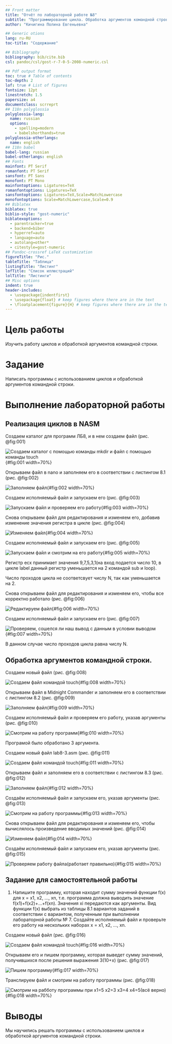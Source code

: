 ```yaml
---
## Front matter
title: "Отчёт по лабораторной работе №8"
subtitle: "Программирование цикла. Обработка аргументов командной строки."
author: "Кичигина Полина Евгеньевна"

## Generic otions
lang: ru-RU
toc-title: "Содержание"

## Bibliography
bibliography: bib/cite.bib
csl: pandoc/csl/gost-r-7-0-5-2008-numeric.csl

## Pdf output format
toc: true # Table of contents
toc-depth: 2
lof: true # List of figures
fontsize: 12pt
linestretch: 1.5
papersize: a4
documentclass: scrreprt
## I18n polyglossia
polyglossia-lang:
  name: russian
  options:
	- spelling=modern
	- babelshorthands=true
polyglossia-otherlangs:
  name: english
## I18n babel
babel-lang: russian
babel-otherlangs: english
## Fonts
mainfont: PT Serif
romanfont: PT Serif
sansfont: PT Sans
monofont: PT Mono
mainfontoptions: Ligatures=TeX
romanfontoptions: Ligatures=TeX
sansfontoptions: Ligatures=TeX,Scale=MatchLowercase
monofontoptions: Scale=MatchLowercase,Scale=0.9
## Biblatex
biblatex: true
biblio-style: "gost-numeric"
biblatexoptions:
  - parentracker=true
  - backend=biber
  - hyperref=auto
  - language=auto
  - autolang=other*
  - citestyle=gost-numeric
## Pandoc-crossref LaTeX customization
figureTitle: "Рис."
tableTitle: "Таблица"
listingTitle: "Листинг"
lofTitle: "Список иллюстраций"
lolTitle: "Листинги"
## Misc options
indent: true
header-includes:
  - \usepackage{indentfirst}
  - \usepackage{float} # keep figures where there are in the text
  - \floatplacement{figure}{H} # keep figures where there are in the text
---
```


# Цель работы

Изучить работу циклов и обработкой аргументов командной строки.

# Задание

Написать программы с использованием циклов и обработкой аргументов командной строки.

# Выполнение лабораторной работы

## Реализация циклов в NASM

Создаем каталог для программ ЛБ8, и в нем создаем файл (рис. @fig:001)

![Создаем каталог с помощью команды mkdir и файл с помощью команды touch](image/1.png){#fig:001 width=70%}

Открываем файл в nano и заполняем его в соответствии с листингом 8.1 (рис. @fig:002)

![Заполняем файл](image/2.png){#fig:002 width=70%}

Создаем исполняемый файл и запускаем его (рис. @fig:003)

![Запускаем файл и проверяем его работу](image/3.png){#fig:003 width=70%}

Снова открываем файл для редактирования и изменяем его, добавив изменение значения регистра в цикле (рис. @fig:004)

![Изменяем файл](image/4.png){#fig:004 width=70%}

Создаем исполняемый файл и запускаем его (рис. @fig:005)

![Запускаем файл и смотрим на его работу](image/5.png){#fig:005 width=70%}

Регистр ecx принимает значения 9,7,5,3,1(на вход подается число 10, в цикле label данный регистр уменьшается на 2 командой sub и loop).

Число проходов цикла не соответсвует числу N, так как уменьшается на 2.

Снова открываем файл для редактирования и изменяем его, чтобы все корректно работало (рис. @fig:006)

![Редактируем файл](image/6.png){#fig:006 width=70%}

Создаем исполняемый файл и запускаем его (рис. @fig:007)

![Проверяем, сошелся ли наш вывод с данным в условии выводом](image/7.png){#fig:007 width=70%}

В данном случае число проходов цикла равна числу N.

## Обработка аргументов командной строки.

Создаем новый файл (рис. @fig:008)

![Создаем файл командой touch](image/8.png){#fig:008 width=70%}

Открываем файл в Midnight Commander и заполняем его в соответствии с листингом 8.2 (рис. @fig:009)

![Заполняем файл](image/9.png){#fig:009 width=70%}

Создаем исполняемый файл и проверяем его работу, указав аргументы (рис. @fig:010)

![Смотрим на работу программ](image/10.png){#fig:010 width=70%}

Програмой было обработано 3 аргумента.

Создаем новый файл lab8-3.asm (рис. @fig:011)

![Создаем файл командой touch](image/11.png){#fig:011 width=70%}

Открываем файл и заполняем его в соответствии с листингом 8.3 (рис. @fig:012)

![Заполняем файл](image/12.png){#fig:012 width=70%}

Создаём исполняемый файл и запускаем его, указав аргументы (рис. @fig:013)

![Смотрим на работу программы](image/13.png){#fig:013 width=70%}

Снова открываем файл для редактирования и изменяем его, чтобы вычислялось произведение вводимых значений (рис. @fig:014)

![Изменяем файл](image/14.png){#fig:014 width=70%}

Создаём исполняемый файл и запускаем его, указав аргументы (рис. @fig:015)

![Проверяем работу файла(работает правильно)](image/15.png){#fig:015 width=70%}

## Задание для самостоятельной работы

1. Напишите программу, которая находит сумму значений функции f(x) для x = x1, x2, ..., xn, т.е. программа должна выводить значение f(x1)+f(x2)+...+f(xn). Значения xi передаются как аргументы. Вид функции f(x) выбрать из таблицы 8.1 вариантов заданий в соответствии с вариантом, полученным при выполнении лабораторной работы № 7. Создайте исполняемый файл и проверьте его работу на нескольких наборах x = x1, x2, ..., xn.

Создаем новый файл (рис. @fig:016)

![Создаем файл командой touch](image/16.png){#fig:016 width=70%}

Открываем его и пишем программу, которая выведет сумму значений, получившихся после решения выражения 3(10+x) (рис. @fig:017)

![Пишем программу](image/17.png){#fig:017 width=70%}

Транслируем файл и смотрим на работу программы (рис. @fig:018)

![Смотрим на рабботу программы при x1=5 x2=3 x3=4 x4=5(всё верно)](image/18.png){#fig:018 width=70%}

# Выводы

Мы научились решать программы с использованием циклов и обработкой аргументов командной строки.
